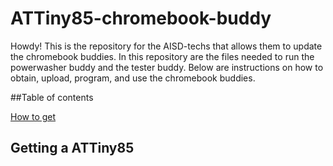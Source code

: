 # ATTiny85-chromebook-buddy
Howdy! This is the repository for the AISD-techs that allows them to update the chromebook buddies. In this repository are the files needed to run the powerwasher buddy and the tester buddy. Below are instructions on how to obtain, upload, program, and use the chromebook buddies.


##Table of contents



<a href="attiny85">How to get </a> 


<div id="attiny85">
         <h2>Getting a ATTiny85<h2>
</div>

